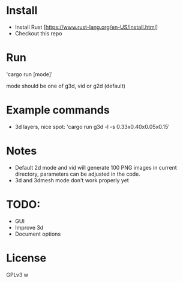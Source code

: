 # Install
* Install Rust [https://www.rust-lang.org/en-US/install.html]
* Checkout this repo

# Run
'cargo run [mode]'

mode should be one of g3d, vid or g2d (default)

# Example commands
* 3d layers, nice spot: 'cargo run g3d -l -s 0.33x0.40x0.05x0.15'

# Notes
* Default 2d mode and vid will generate 100 PNG images in current directory, parameters can be adjusted in the code.
* 3d and 3dmesh mode don't work properly yet

# TODO:
- GUI
- Improve 3d
- Document options

# License
GPLv3
w
